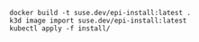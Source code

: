     docker build -t suse.dev/epi-install:latest .
    k3d image import suse.dev/epi-install:latest
    kubectl apply -f install/
